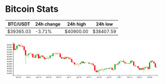 # Bitcoin Stats

BTC/USDT|24h change|24h high|24h low|
|---|---|---|---|
|$39365.03|-3.71%|$40900.00|$38407.59|

<img src="./chart.svg">
